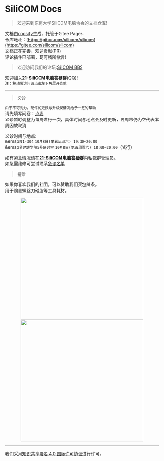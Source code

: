 # SiliCOM Docs

> 欢迎来到东南大学SiliCOM电脑协会的文档仓库!  

文档由[docsify](https://docsify.js.org/)生成，托管于Gitee Pages.  
仓库地址：[https://gitee.com/silicom/silicom](https://gitee.com/silicom/silicom)  
文档正在完善，欢迎贡献(PR)  
评论插件已部署，现可畅所欲言!  

> 欢迎访问我们的论坛:[SiliCOM BBS](https://rtfm.top/)

欢迎加入[**21-SiliCOM电脑答疑群**](https://jq.qq.com/?_wv=1027&k=8q3ezAaU)(QQ)!  
`注：移动端访问请点击左下角展开菜单`  

***
> 义诊  
  
`由于不可抗力，硬件的更换与升级视情况给予一定的帮助`  
请先填写问卷：[点我](https://docs.qq.com/form/page/DSnBqUnpFeW1acU1S?_w_tencentdocx_form=1)  
义诊暂时调整为每周进行一次，具体时间与地点会及时更新，若周末仍为空代表本周因故取消 

义诊时间与地点:<br>
  &emsp`教1-304`    `10月8日(第五周周六) 19:30~20:00`<br>
  &emsp`吴健雄学院5号研讨室`   `10月8日(第五周周六) 18:00~20:00`（试行）

如有紧急情况请在[**21-SiliCOM电脑答疑群**](https://jq.qq.com/?_wv=1027&k=8q3ezAaU)内私戳群管理员。  
如急需维修可尝试联系[急诊名单](https://docs.qq.com/sheet/DVmVzcFhyTE5BRWZT?tab=BB08J2) 

> 捐赠  

如果你喜欢我们的社团，可以赞助我们买包辣条。  
用于购置螺丝刀硅脂等工具耗材。  
<center>
<figure>
<img src="https://i.loli.net/2021/03/23/eElXiTqw8buA93M.png" width = "400" height = "400"/>
<img src="https://i.loli.net/2021/03/23/OlrdBsTxDHbv1KY.png" width = "400" height = "400"/>
</figure>
</center>
<!-- <font face="微软雅黑" color=red size=6>拆机属于风险操作，请务必认真阅读问卷内容。如求万无一失请去售后寻求专业人士帮助。</font> -->  

***
<a rel="license" href="http://creativecommons.org/licenses/by/4.0/"></a>我们采用<a rel="license" href="http://creativecommons.org/licenses/by/4.0/deed.zh">知识共享署名 4.0 国际许可协议</a>进行许可。  
